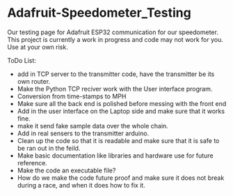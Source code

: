 # Adafruit-Speedometer_Testing
Our testing page for Adafruit ESP32 communication for our speedometer. This project is currently a work in progress and code may not work for you. Use at your own risk.


ToDo List:
- add in TCP server to the transmitter code, have the transmitter be its own router.
- Make the Python TCP reciver work with the User interface program.
- Conversion from time-stamps to MPH
- Make sure all the back end is polished before messing with the front end
- Add in the user interface on the Laptop side and make sure that it works fine.
- make it send fake sample data over the whole chain.
- Add in real sensers to the transmitter arduino.
- Clean up the code so that it is readable and make sure that it is safe to be ran out in the feild. 
- Make basic documentation like libraries and hardware use for future reference.
- Make the code an executable file?
- How do we make the code future proof and make sure it does not break during a race, and when it does how to fix it. 
